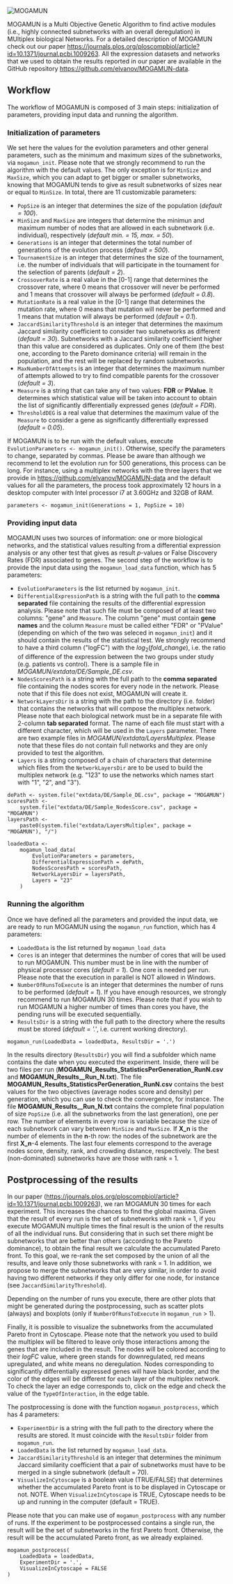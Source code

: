 ![MOGAMUN](mogamun.png)

MOGAMUN is a Multi Objective Genetic Algorithm to find active modules 
(i.e., highly connected subnetworks with an overall deregulation) in MUltiplex 
biological Networks. For a detailed description of MOGAMUN check out our paper 
https://journals.plos.org/ploscompbiol/article?id=10.1371/journal.pcbi.1009263. 
All the expression datasets and networks that we used to obtain the results 
reported in our paper are available in the GitHub repository 
https://github.com/elvanov/MOGAMUN-data.  

## Workflow
The workflow of MOGAMUN is composed of 3 main steps: initialization of 
parameters, providing input data and running the algorithm.

### Initialization of parameters 
We set here the values for the evolution parameters and other general 
parameters, such as the minimum and maximum sizes of the subnetworks, via 
`mogamun_init`. Please note that we strongly recommend to run the algorithm
with the default values. The only exception is for `MinSize` and `MaxSize`, 
which you can adapt to get bigger or smaller subnetworks, knowing that MOGAMUN
tends to give as result subnetworks of sizes near or equal to `MinSize`. 
In total, there are 11 customizable parameters: 

* `PopSize` is an integer that determines the size of the population 
(*default = 100*).
* `MinSize` and `MaxSize` are integers that determine the minimun and maximum 
number of nodes that are allowed in each subnetwork (i.e. individual), 
respectively (*default min. = 15, max. = 50*).
* `Generations` is an integer that determines the total number of generations 
of the evolution process (*default = 500*).
* `TournamentSize` is an integer that determines the size of the tournament, 
i.e. the number of individuals that will participate in the tournament for the 
selection of parents (*default = 2*).
* `CrossoverRate` is a real value in the [0-1] range that determines the 
crossover rate, where 0 means that crossover will never be performed and 1 
means that crossover will always be performed (*default = 0.8*).
* `MutationRate` is a real value in the [0-1] range that determines the 
mutation rate, where 0 means that mutation will never be performed and 1 means 
that mutation will always be performed (*default = 0.1*).
* `JaccardSimilarityThreshold` is an integer that determines the maximum 
Jaccard similarity coefficient to consider two subnetworks as different 
(*default = 30*). Subnetworks with a Jaccard similarity coefficient higher than 
this value are considered as duplicates. Only one of them (the best one, 
according to the Pareto dominance criteria) will remain in the population, and 
the rest will be replaced by random subnetworks.
* `MaxNumberOfAttempts` is an integer that determines the maximum number of 
attempts allowed to try to find compatible parents for the crossover 
(*default = 3*).
* `Measure` is a string that can take any of two values: **FDR** or **PValue**. 
It determines which statistical value will be taken into account to obtain the 
list of significantly differentially expressed genes (*default  = FDR*).
* `ThresholdDEG` is a real value that determines the maximum value of the 
`Measure` to consider a gene as significantly differentially expressed 
(*default = 0.05*).

If MOGAMUN is to be run with the default values, execute 
`EvolutionParameters <- mogamun_init()`. Otherwise, specify the parameters to 
change, separated by commas. Please be aware than although we recommend to let 
the evolution run for 500 generations, this process can be long. For instance, 
using a multiplex networks with the three layers that we provide in 
https://github.com/elvanov/MOGAMUN-data and the default values for all the 
parameters, the process took approximately 12 hours in a desktop computer with 
Intel processor i7 at 3.60GHz and 32GB of RAM.


```{r init, echo = TRUE, message = FALSE}
parameters <- mogamun_init(Generations = 1, PopSize = 10)
```


### Providing input data
MOGAMUN uses two sources of information: one or more biological networks, and 
the statistical values resulting from a differential expression analysis or any 
other test that gives as result *p*-values or False Discovery Rates (FDR) 
associated to genes. The second step of the workflow is to provide the input 
data using the `mogamun_load_data` function, which has 5 parameters:

* `EvolutionParameters` is the list returned by `mogamun_init`.
* `DifferentialExpressionPath` is a string with the full path to the 
**comma separated** file containing the results of the differential expression 
analysis. Please note that such file must be composed of at least two columns: 
"gene" and `Measure`. The column "gene" must contain **gene names** and the 
column `Measure` must be called either "FDR" or "PValue" (depending on which of 
the two was seleced in `mogamun_init`) and it should contain the results of the 
statistical test. We strongly recommend to have a third column ("logFC") with 
the $log_2(fold\_change)$, i.e. the ratio of difference of the expression 
between the two groups under study (e.g. patients vs control). There is a 
sample file in *MOGAMUN/extdata/DE/Sample_DE.csv*.
* `NodesScoresPath` is a string with the full path to the **comma separated** 
file containing the nodes scores for every node in the network. Please note 
that if this file does not exist, MOGAMUN will create it. 
* `NetworkLayersDir` is a string with the path to the directory (i.e. folder) 
that contains the networks that will compose the multiplex network. Please note 
that each biological network must be in a separate file with 2-column 
**tab separated** format. The name of each file must start with a different 
character, which will be used in the `Layers` parameter. There are two example 
files in *MOGAMUN/extdata/LayersMultiplex*. Please note that these files do not
contain full networks and they are only provided to test the algorithm.
* `Layers` is a string composed of a chain of characters that determine which 
files from the `NetworkLayersDir` are to be used to build the multiplex network 
(e.g. "123" to use the networks which names start with "1", "2", and "3").

```{r load, echo = TRUE}
dePath <- system.file("extdata/DE/Sample_DE.csv", package = "MOGAMUN")
scoresPath <-
    system.file("extdata/DE/Sample_NodesScore.csv", package = "MOGAMUN")
layersPath <-
    paste0(system.file("extdata/LayersMultiplex", package = "MOGAMUN"), "/")

loadedData <-
    mogamun_load_data(
        EvolutionParameters = parameters,
        DifferentialExpressionPath = dePath,
        NodesScoresPath = scoresPath,
        NetworkLayersDir = layersPath,
        Layers = "23"
    )
```

### Running the algorithm
Once we have defined all the parameters and provided the input data, we are 
ready to run MOGAMUN using the `mogamun_run` function, which has 4 parameters: 

* `LoadedData` is the list returned by `mogamun_load_data`
* `Cores` is an integer that determines the number of cores that will be used 
to run MOGAMUN. This number must be in line with the number of physical 
processor cores (*default = 1*). One core is needed per run. Please note that 
the execution in parallel is NOT allowed in Windows.
* `NumberOfRunsToExecute` is an integer that determines the number of runs to 
be performed (*default = 1*). If you have enough resources, we strongly 
recommend to run MOGAMUN 30 times. Please note that if you wish to run MOGAMUN 
a higher number of times than cores you have, the pending runs will be executed 
sequentially. 
* `ResultsDir` is a string with the full path to the directory where the 
results must be stored (*default = '.'*, i.e. current working directory).

```{r run, echo = TRUE}
mogamun_run(LoadedData = loadedData, ResultsDir = '.')
```

In the results directory (`ResultsDir`) you will find a subfolder which name 
contains the date when you executed the experiment. Inside, there will be two 
files per run (**MOGAMUN_Results_StatisticsPerGeneration_RunN.csv** and 
**MOGAMUN_Results__Run_N.txt**). The file 
**MOGAMUN_Results_StatisticsPerGeneration_RunN.csv** contains the best values 
for the two objectives (average nodes score and density) per generation, which 
you can use to check the convergence, for instance. The file 
**MOGAMUN_Results__Run_N.txt** contains the complete final population of size 
`PopSize` (i.e. all the subnetworks from the last generation), one per row. 
The number of elements in every row is variable because the size of each 
subnetwork can vary between `MinSize` and 
`MaxSize`. If **X_n** is the number of elements in the 
**n**-th row: the nodes of the subnetwork are the first **X_n**-4 elements. 
The last four elements correspond to the average nodes score, density, rank, 
and crowding distance, respectively. The best (non-dominated) subnetworks have 
are those with rank = 1. 


## Postprocessing of the results
In our paper (https://journals.plos.org/ploscompbiol/article?id=10.1371/journal.pcbi.1009263),
we ran MOGAMUN 30 times for each experiment. This increases the chances to find 
the global maxima. Given that the result of every run is the set of subnetworks 
with rank = 1, if you execute MOGAMUN multiple times the final result is the 
union of the results of all the individual runs. But considering that in such 
set there might be subnetworks that are better than others (according to the 
Pareto dominance), to obtain the final result we calculate the accumulated 
Pareto front. To this goal, we re-rank the set composed by the union of all the 
results, and leave only those subnetworks with rank = 1. In addition, we
propose to merge the subnetworks that are very similar, in order to avoid 
having two different networks if they only differ for one node, for instance 
(see `JaccardSimilarityThreshold`).

Depending on the number of runs you execute, there are other plots that might 
be generated during the postprocessing, such as scatter plots (always) and 
boxplots (only if `NumberOfRunsToExecute` in `mogamun_run` > 1).

Finally, it is possible to visualize the subnetworks from the accumulated 
Pareto front in Cytoscape. Please note that the network you used to build the 
multiplex will be filtered to leave only those interactions among the genes 
that are included in the result. The nodes will be colored according to their 
*logFC* value, where green stands for downregulated, red means upregulated, and 
white means no deregulation. Nodes corresponding to significantly 
differentially expressed genes will have black border, and the color of the 
edges will be different for each layer of the multiplex network. To check the 
layer an edge corresponds to, click on the edge and check the value of the 
`TypeOfInteraction`, in the edge table. 

The postprocessing is done with the function `mogamun_postprocess`, which has 
4 parameters:  

* `ExperimentDir` is a string with the full path to the directory where the 
results are stored. It must coincide with the `ResultsDir` folder from 
`mogamun_run`.
* `LoadedData` is the list returned by `mogamun_load_data`.
* `JaccardSimilarityThreshold` is an integer that determines the minimum 
Jaccard similarity coefficient that a pair of subnetworks must have to be 
merged in a single subnetwork (default = 70).
* `VisualizeInCytoscape` is a boolean value (TRUE/FALSE) that determines 
whether the accumulated Pareto front is to be displayed in Cytoscape or not. 
NOTE. When `VisualizeInCytoscape` is TRUE, Cytoscape needs to be up and running 
in the computer (default = TRUE). 

Please note that you can make use of `mogamun_postprocess` with any number of 
runs. If the experiment to be postprocessed contains a single run, the result 
will be the set of subnetworks in the first Pareto front. Otherwise, the result 
will be the accumulated Pareto front, as we already explained. 

```{r end, echo = TRUE}
mogamun_postprocess(
    LoadedData = loadedData, 
    ExperimentDir = '.', 
    VisualizeInCytoscape = FALSE
)
```

